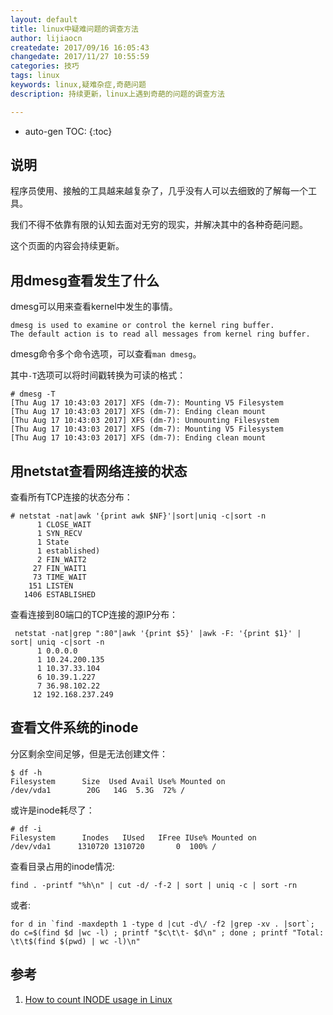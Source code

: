 ```yaml
---
layout: default
title: linux中疑难问题的调查方法
author: lijiaocn
createdate: 2017/09/16 16:05:43
changedate: 2017/11/27 10:55:59
categories: 技巧
tags: linux
keywords: linux,疑难杂症,奇葩问题
description: 持续更新，linux上遇到奇葩的问题的调查方法

---
```


* auto-gen TOC:
{:toc}

## 说明

程序员使用、接触的工具越来越复杂了，几乎没有人可以去细致的了解每一个工具。

我们不得不依靠有限的认知去面对无穷的现实，并解决其中的各种奇葩问题。

这个页面的内容会持续更新。

## 用dmesg查看发生了什么

dmesg可以用来查看kernel中发生的事情。

	dmesg is used to examine or control the kernel ring buffer.
	The default action is to read all messages from kernel ring buffer.

dmesg命令多个命令选项，可以查看`man dmesg`。

其中`-T`选项可以将时间戳转换为可读的格式：

	# dmesg -T
	[Thu Aug 17 10:43:03 2017] XFS (dm-7): Mounting V5 Filesystem
	[Thu Aug 17 10:43:03 2017] XFS (dm-7): Ending clean mount
	[Thu Aug 17 10:43:03 2017] XFS (dm-7): Unmounting Filesystem
	[Thu Aug 17 10:43:03 2017] XFS (dm-7): Mounting V5 Filesystem
	[Thu Aug 17 10:43:03 2017] XFS (dm-7): Ending clean mount

## 用netstat查看网络连接的状态

查看所有TCP连接的状态分布：

	# netstat -nat|awk '{print awk $NF}'|sort|uniq -c|sort -n
	      1 CLOSE_WAIT
	      1 SYN_RECV
	      1 State
	      1 established)
	      2 FIN_WAIT2
	     27 FIN_WAIT1
	     73 TIME_WAIT
	    151 LISTEN
	   1406 ESTABLISHED

查看连接到80端口的TCP连接的源IP分布：

	 netstat -nat|grep ":80"|awk '{print $5}' |awk -F: '{print $1}' | sort| uniq -c|sort -n
	      1 0.0.0.0
	      1 10.24.200.135
	      1 10.37.33.104
	      6 10.39.1.227
	      7 36.98.102.22
	     12 192.168.237.249

## 查看文件系统的inode

分区剩余空间足够，但是无法创建文件：

	$ df -h
	Filesystem      Size  Used Avail Use% Mounted on
	/dev/vda1        20G   14G  5.3G  72% /

或许是inode耗尽了：

	# df -i
	Filesystem      Inodes   IUsed   IFree IUse% Mounted on
	/dev/vda1      1310720 1310720       0  100% /

查看目录占用的inode情况:

	find . -printf "%h\n" | cut -d/ -f-2 | sort | uniq -c | sort -rn

或者:

	for d in `find -maxdepth 1 -type d |cut -d\/ -f2 |grep -xv . |sort`; do c=$(find $d |wc -l) ; printf "$c\t\t- $d\n" ; done ; printf "Total: \t\t$(find $(pwd) | wc -l)\n"

## 参考

1. [How to count INODE usage in Linux][1]

[1]: https://www.2daygeek.com/how-to-count-inode-usage-in-linux/#  "How to count INODE usage in Linux" 
